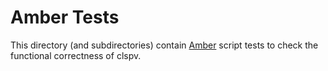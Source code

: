 # Amber Tests

This directory (and subdirectories) contain
[Amber](https://github.com/google/amber) script
tests to check the functional correctness of clspv.
